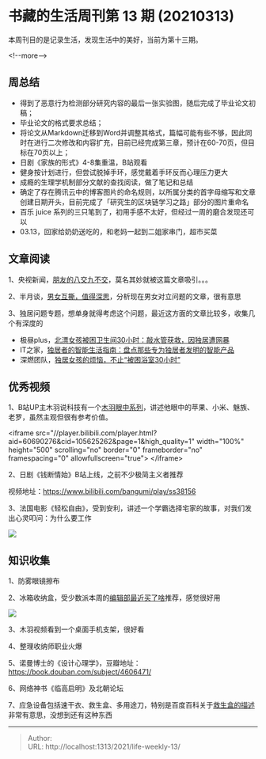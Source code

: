 # 书藏的生活周刊第 13 期 (20210313)


本周刊目的是记录生活，发现生活中的美好，当前为第十三期。

&lt;!--more--&gt;

## 周总结

- 得到了恶意行为检测部分研究内容的最后一张实验图，随后完成了毕业论文初稿；
- 毕业论文的格式要求总结；
- 将论文从Markdown迁移到Word并调整其格式，篇幅可能有些不够，因此同时在进行二次修改和内容扩充，目前已经完成第三章，预计在60-70页，但目标在70页以上；
- 日剧《家族的形式》4-8集重温，B站观看
- 健身按计划进行，但尝试脱掉手环，感觉戴着手环反而心理压力更大
- 成瘾的生理学机制部分文献的查找阅读，做了笔记和总结
- 确定了存在腾讯云中的博客图片的命名规则，以所属分类的首字母缩写和文章创建日期开头，目前完成了「研究生的区块链学习之路」部分的图片重命名
- 百乐 juice 系列的三只笔到了，初用手感不太好，但经过一周的磨合发现还可以
- 03.13，回家给奶奶送吃的，和老妈一起到二姐家串门，超市买菜

## 文章阅读

1、央视新闻，[朋友的八交九不交](https://weibo.com/ttarticle/p/show?id=2309404614066797936913)，莫名其妙就被这篇文章吸引。。。

2、半月谈，[男女互撕，值得深思](https://www.msn.cn/zh-cn/news/society/%e5%8d%8a%e6%9c%88%e8%b0%88-%e7%94%b7%e5%a5%b3%e4%ba%92%e6%92%95-%e5%80%bc%e5%be%97%e6%b7%b1%e6%80%9d/ar-BB1esZQy?li=BBULk1C)，分析现在男女对立问题的文章，很有意思

3、独居问题专题，想单身就得考虑这个问题，最近这方面的文章比较多，收集几个有深度的

- 极昼plus，[北漂女孩被困卫生间30小时：敲水管获救，因独居遭网暴](https://www.sohu.com/a/453240269_120146415)
- IT之家，[独居者的智能生活指南：盘点那些专为独居者发明的智能产品](https://www.ithome.com/0/538/543.htm)
- 深燃团队，[独居女孩的烦恼，不止“被困浴室30小时”](https://mp.weixin.qq.com/s/o7wZFD80XMS2THRPnfuI6w)

## 优秀视频

1、B站UP主木羽说科技有一个[木羽眼中系列](https://space.bilibili.com/477278/channel/detail?cid=79598)，讲述他眼中的苹果、小米、魅族、老罗，虽然主观但很有参考价值。

&lt;iframe src=&#34;//player.bilibili.com/player.html?aid=60690276&amp;cid=105625262&amp;page=1&amp;high_quality=1&#34; width=&#34;100%&#34; height=&#34;500&#34; scrolling=&#34;no&#34; border=&#34;0&#34; frameborder=&#34;no&#34; framespacing=&#34;0&#34; allowfullscreen=&#34;true&#34;&gt; &lt;/iframe&gt;

2、日剧《钱断情始》B站上线，之前不少极简主义者推荐

视频地址：https://www.bilibili.com/bangumi/play/ss38156

3、法国电影《轻松自由》，受到安利，讲述一个学霸选择宅家的故事，对我们发出心灵叩问：为什么要工作

![](https://pic1.zhimg.com/v2-7507a4e1324a46dc5253f72cbd7f2736_1440w.jpg?source=172ae18b)

## 知识收集

1、防雾眼镜擦布

2、冰箱收纳盒，受少数派本周的[编辑部最近买了啥](https://sspai.com/post/65462)推荐，感觉很好用

![](https://cdn.sspai.com/2021/03/11/ef322deed90347b320e553f098571789.jpg?imageView2/2/w/1120/q/90/interlace/1/ignore-error/1)

3、木羽视频看到一个桌面手机支架，很好看

4、整理收纳师职业火爆

5、诺曼博士的《设计心理学》，豆瓣地址：https://book.douban.com/subject/4606471/

6、网络神书《临高启明》及北朝论坛

7、应急设备包括速干衣、救生盒、多用途刀，特别是百度百科关于[救生盒的描述](https://baike.baidu.com/item/%E6%95%91%E7%94%9F%E7%9B%92/12592814)非常有意思，没想到还有这种东西






---

> Author:   
> URL: http://localhost:1313/2021/life-weekly-13/  

